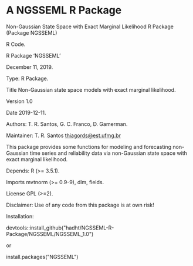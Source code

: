 # A NGSSEML R Package

Non-Gaussian State Space with Exact Marginal Likelihood R Package (Package NGSSEML)

R Code.

R Package ‘NGSSEML’

December 11, 2019.

Type: R Package.

Title Non-Gaussian state space models with exact marginal likelihood.

Version 1.0

Date 2019-12-11.

Authors: T. R. Santos, G. C. Franco, D. Gamerman.

Maintainer: T. R. Santos thiagords@est.ufmg.br

This package provides some functions for modeling and forecasting non- Gaussian time series and reliability data via non-Gaussian state space with exact marginal likelihood.

Depends: R (>= 3.5.1).

Imports mvtnorm (>= 0.9-9), dlm, fields.

License GPL (>=2).

Disclaimer: Use of any code from this package is at own risk!

Installation: 

devtools::install_github("hadht/NGSSEML-R-Package/NGSSEML/NGSSEML_1.0")

or 

install.packages("NGSSEML")
